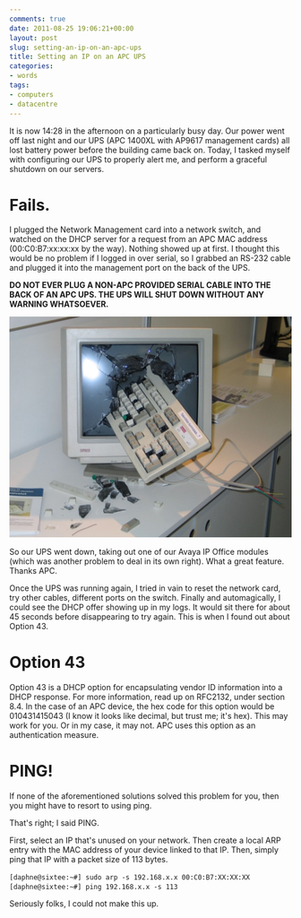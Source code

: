 ```yaml
---
comments: true
date: 2011-08-25 19:06:21+00:00
layout: post
slug: setting-an-ip-on-an-apc-ups
title: Setting an IP on an APC UPS
categories:
- words
tags:
- computers
- datacentre
---
```


It is now 14:28 in the afternoon on a particularly busy day. Our power went off last night and our UPS (APC 1400XL with AP9617 management cards) all lost battery power before the building came back on. Today, I tasked myself with configuring our UPS to properly alert me, and perform a graceful shutdown on our servers.



# **Fails.**



I plugged the Network Management card into a network switch, and watched on the DHCP server for a request from an APC MAC address (00:C0:B7:xx:xx:xx by the way). Nothing showed up at first. I thought this would be no problem if I logged in over serial, so I grabbed an RS-232 cable and plugged it into the management port on the back of the UPS.

**DO NOT EVER PLUG A NON-APC PROVIDED SERIAL CABLE INTO THE BACK OF AN APC UPS. THE UPS WILL SHUT DOWN WITHOUT ANY WARNING WHATSOEVER.**

[![](/assets/img/oldblog/it-rage.jpg)](/assets/img/oldblog/it-rage.jpg)

So our UPS went down, taking out one of our Avaya IP Office modules (which was another problem to deal in its own right). What a great feature. Thanks APC.

Once the UPS was running again, I tried in vain to reset the network card, try other cables, different ports on the switch. Finally and automagically,  I could see the DHCP offer showing up in my logs. It would sit there for about 45 seconds before disappearing to try again. This is when I found out about Option 43.



# **Option 43**


Option 43 is a DHCP option for encapsulating vendor ID information into a DHCP response. For more information, read up on RFC2132, under section 8.4. In the case of an APC device, the hex code for this option would be 010431415043 (I know it looks like decimal, but trust me; it's hex). This may work for you. Or in my case, it may not.  APC uses this option as an authentication measure.



# **PING!**


If none of the aforementioned solutions solved this problem for you, then you might have to resort to using ping.

That's right; I said PING.

First, select an IP that's unused on your network. Then create a local ARP entry with the MAC address of your device linked to that IP. Then, simply ping that IP with a packet size of 113 bytes.

`
[daphne@sixtee:~#] sudo arp -s 192.168.x.x 00:C0:B7:XX:XX:XX
[daphne@sixtee:~#] ping 192.168.x.x -s 113
`

Seriously folks, I could not make this up.
